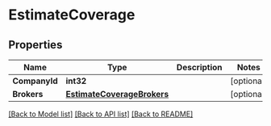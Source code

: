 # EstimateCoverage

## Properties

Name | Type | Description | Notes
------------ | ------------- | ------------- | -------------
**CompanyId** | **int32** |  | [optional] 
**Brokers** | [**EstimateCoverageBrokers**](estimateCoverage_brokers.md) |  | [optional] 

[[Back to Model list]](../README.md#documentation-for-models) [[Back to API list]](../README.md#documentation-for-api-endpoints) [[Back to README]](../README.md)


